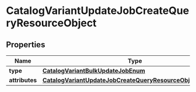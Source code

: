 
# CatalogVariantUpdateJobCreateQueryResourceObject

## Properties
| Name | Type | Description | Notes |
| ------------ | ------------- | ------------- | ------------- |
| **type** | [**CatalogVariantBulkUpdateJobEnum**](CatalogVariantBulkUpdateJobEnum.md) |  |  |
| **attributes** | [**CatalogVariantUpdateJobCreateQueryResourceObjectAttributes**](CatalogVariantUpdateJobCreateQueryResourceObjectAttributes.md) |  |  |



